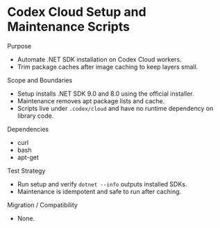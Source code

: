 Codex Cloud Setup and Maintenance Scripts
=========================================

Purpose
- Automate .NET SDK installation on Codex Cloud workers.
- Trim package caches after image caching to keep layers small.

Scope and Boundaries
- Setup installs .NET SDK 9.0 and 8.0 using the official installer.
- Maintenance removes apt package lists and cache.
- Scripts live under `.codex/cloud` and have no runtime dependency on library code.

Dependencies
- curl
- bash
- apt-get

Test Strategy
- Run setup and verify `dotnet --info` outputs installed SDKs.
- Maintenance is idempotent and safe to run after caching.

Migration / Compatibility
- None.
